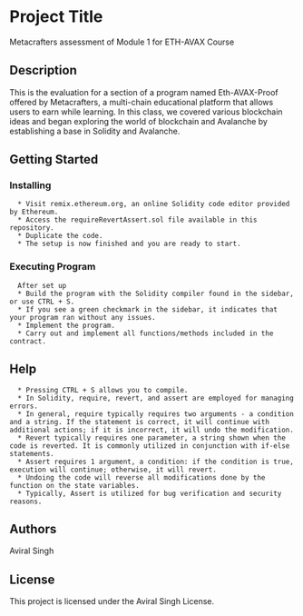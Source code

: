 # Project Title
Metacrafters assessment of Module 1 for ETH-AVAX Course

## Description
This is the evaluation for a section of a program named Eth-AVAX-Proof offered by Metacrafters, a multi-chain educational platform that allows users to earn while learning. In this class, we covered various blockchain ideas and began exploring the world of blockchain and Avalanche by establishing a base in Solidity and Avalanche.

## Getting Started
### Installing
      * Visit remix.ethereum.org, an online Solidity code editor provided by Ethereum.
      * Access the requireRevertAssert.sol file available in this repository.
      * Duplicate the code.
      * The setup is now finished and you are ready to start.
      
### Executing Program
      After set up
      * Build the program with the Solidity compiler found in the sidebar, or use CTRL + S.
      * If you see a green checkmark in the sidebar, it indicates that your program ran without any issues.
      * Implement the program.
      * Carry out and implement all functions/methods included in the contract.

## Help
      * Pressing CTRL + S allows you to compile.
      * In Solidity, require, revert, and assert are employed for managing errors.
      * In general, require typically requires two arguments - a condition and a string. If the statement is correct, it will continue with additional actions; if it is incorrect, it will undo the modification.
      * Revert typically requires one parameter, a string shown when the code is reverted. It is commonly utilized in conjunction with if-else statements.
      * Assert requires 1 argument, a condition: if the condition is true, execution will continue; otherwise, it will revert.
      * Undoing the code will reverse all modifications done by the function on the state variables.
      * Typically, Assert is utilized for bug verification and security reasons.

## Authors
Aviral Singh

## License
This project is licensed under the Aviral Singh License.
      


